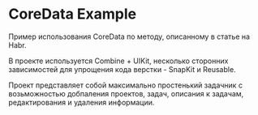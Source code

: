 # CoreData Example

Пример использования CoreData по методу, описанному в статье на Habr.

В проекте используется Combine + UIKit, несколько сторонних зависимостей для упрощения кода верстки - SnapKit и Reusable.

Проект представляет собой максимально простенький задачник с возьможностью добпаления проектов, задач, описания к задачам, редактирования и удаления информации.